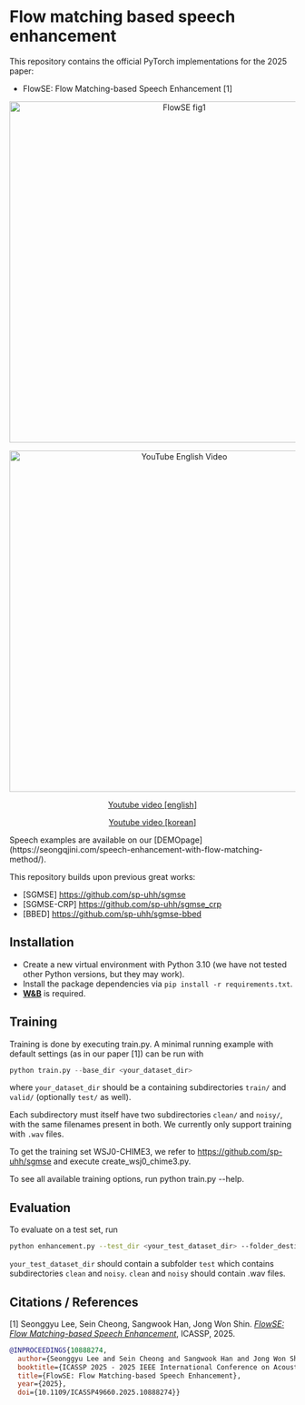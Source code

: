 # Flow matching based speech enhancement
This repository contains the official PyTorch implementations for the 2025 paper:
* FlowSE: Flow Matching-based Speech Enhancement [1]



<p align="center">
  <a href="https://ieeexplore.ieee.org/document/10888274" target="_blank">
    <img src="https://seongqjini.com/wp-content/uploads/2025/02/Flowse_ani.gif" alt="FlowSE fig1" width="600"/>
  </a>
  
</p>
<p align="center">  
    <img src="https://img.youtube.com/vi/sjYstc5ss-g/0.jpg" width="600" alt="YouTube English Video"/>
  <a href="https://youtu.be/sjYstc5ss-g?si=h7CSjjvYb3BwdT2f" target="_blank">
  <p align="center">Youtube video [english] </p>
  <p align="center">Youtube video [korean] </p>
  </a>
</p>
Speech examples are available on our [DEMOpage](https://seongqjini.com/speech-enhancement-with-flow-matching-method/).







This repository builds upon previous great works:
* [SGMSE] https://github.com/sp-uhh/sgmse  
* [SGMSE-CRP] https://github.com/sp-uhh/sgmse_crp
* [BBED]  https://github.com/sp-uhh/sgmse-bbed

## Installation
* Create a new virtual environment with Python 3.10 (we have not tested other Python versions, but they may work).
* Install the package dependencies via ```pip install -r requirements.txt```.
* [**W&B**](https://wandb.ai/) is required.


## Training
Training is done by executing train.py. A minimal running example with default settings (as in our paper [1]) can be run with

```python
python train.py --base_dir <your_dataset_dir>
```
where `your_dataset_dir` should be a containing subdirectories `train/` and `valid/` (optionally `test/` as well). 

Each subdirectory must itself have two subdirectories `clean/` and `noisy/`, with the same filenames present in both. We currently only support training with `.wav` files.

To get the training set WSJ0-CHIME3, we refer to https://github.com/sp-uhh/sgmse and execute create_wsj0_chime3.py.

To see all available training options, run python train.py --help. 

## Evaluation
  To evaluate on a test set, run


  ```bash
  python enhancement.py --test_dir <your_test_dataset_dir> --folder_destination <your_enh_result_save_dir> --ckpt <path_to_model_checkpoint> --N <num_of_time_steps>
  ```

`your_test_dataset_dir` should contain a subfolder `test` which contains subdirectories `clean` and `noisy`. `clean` and `noisy` should contain .wav files.
## Citations / References
[1] Seonggyu Lee, Sein Cheong, Sangwook Han, Jong Won Shin. 
[*FlowSE: Flow Matching-based Speech Enhancement*](https://ieeexplore.ieee.org/document/10888274), ICASSP, 2025.

``` bib
@INPROCEEDINGS{10888274,
  author={Seonggyu Lee and Sein Cheong and Sangwook Han and Jong Won Shin},
  booktitle={ICASSP 2025 - 2025 IEEE International Conference on Acoustics, Speech and Signal Processing (ICASSP)}, 
  title={FlowSE: Flow Matching-based Speech Enhancement}, 
  year={2025},
  doi={10.1109/ICASSP49660.2025.10888274}}

```


<!-- Continuous Normalizing Flow (CNF) is a method transforming a simple distribution $p(x)$ to a complex distribution $q(x)$.  

CNF is described by Oridinary Differential Equations (ODEs):  

$$ \frac{d \phi_t(x_0)}{dt} = v(t,\phi_t(x_0)), \phi_0(x_0)=x_0, x_0\sim p(\cdot) $$  

In the above ODE, a function $\phi_t$ called flow is desired such that the stochastic process $x_t=\phi_t(x_0)$ has a marginal distribution $p_t(\cdot)$ such that $p_1(\cdot ) = q(\cdot)$.   
In the above equation, although the condition that $\phi_0(x_0)$ follows $p$ is imposed (inital value problem), by chain rule replacing $t$ with $1-t$, CNF is can be desribed as:  

$$\frac{d\phi_t(x_1)}{dt} = v_t(t,\phi_t(x_1)), \phi_1(x_1)=x_1, x_1 \sim p(\cdot)$$  

It means that it does not matter that the simpled distribution is located at which time point.
Demo page: https://seongqjini.com/speech-enhancement-with-flow-matching-method/ -->


